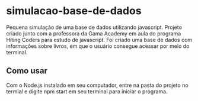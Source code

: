# simulacao-base-de-dados
Pequena simulação de uma base de dados utilizando javascript. Projeto criado junto com a professora da Gama Academy em aula do programa Hiting Coders para estudo de javascript.
Foi criado uma base de dados com informações sobre livros, em que o usuário consegue acessar por meio do terminal.

## Como usar
Com o Node.js instalado em seu computador, entre na pasta do projeto no termial e digite npm start em seu terminal para iniciar o programa.
